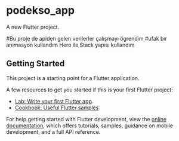 # podekso_app

A new Flutter project.

#Bu proje de apiden gelen verilerler çalışmayı ögrendim 
#ufak bır anımasyon kullandım Hero ile Stack yapısı kullandım 







## Getting Started

This project is a starting point for a Flutter application.

A few resources to get you started if this is your first Flutter project:

- [Lab: Write your first Flutter app](https://docs.flutter.dev/get-started/codelab)
- [Cookbook: Useful Flutter samples](https://docs.flutter.dev/cookbook)

For help getting started with Flutter development, view the
[online documentation](https://docs.flutter.dev/), which offers tutorials,
samples, guidance on mobile development, and a full API reference.
